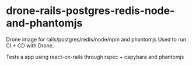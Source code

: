 # drone-rails-postgres-redis-node-and-phantomjs

Drone image for rails/postgres/redis/node/npm and phantomjs
Used to run CI + CD with Drone.

Tests a app using react-on-rails through rspec + capybara and phantomjs
